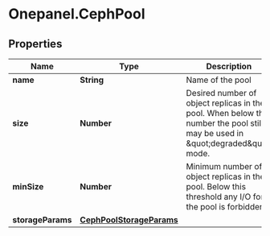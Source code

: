 # Onepanel.CephPool

## Properties
Name | Type | Description | Notes
------------ | ------------- | ------------- | -------------
**name** | **String** | Name of the pool | 
**size** | **Number** | Desired number of object replicas in the pool. When below this number the pool still may be used in \&quot;degraded\&quot; mode. | [optional] 
**minSize** | **Number** | Minimum number of object replicas in the pool. Below this threshold any I/O for the pool is forbidden. | [optional] 
**storageParams** | [**CephPoolStorageParams**](CephPoolStorageParams.md) |  | [optional] 


